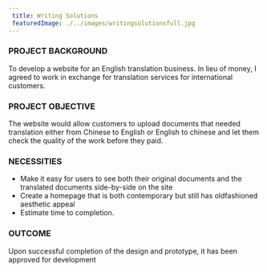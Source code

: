 ```yaml
---
 title: Writing Solutions
 featuredImage: ./../images/writingsolutionsfull.jpg
---
```

### PROJECT BACKGROUND
To develop a website for an English translation business. In lieu of money, I agreed to work in exchange for translation services for international customers.

### PROJECT OBJECTIVE
The website would allow customers to upload documents that needed translation either from Chinese to English or English to chinese and let them check the quality of the work before they paid.

### NECESSITIES
<ul class="li-style">
<li>Make it easy for users to see both their original documents and the translated documents side-by-side on the site</li>
<li>Create a homepage that is both contemporary but still has oldfashioned aesthetic appeal</li>
<li>Estimate time to completion.</li>
</ul>

### OUTCOME
Upon successful completion of the design and prototype, it has been approved for development
